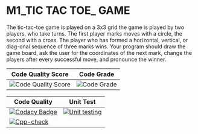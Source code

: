 


# M1_TIC TAC TOE_ GAME
The tic-tac-toe game is played on a 3x3 grid the game is played by two players, who take turns. The first player marks moves with a circle, the second with a cross. The player who has formed a horizontal, vertical, or diag-onal sequence of three marks wins. Your program should draw the game board, ask the user for the coordinates of the next mark, change the players after every successful move, and pronounce the winner.






|Code Quality Score| Code Grade |  
| ------------- | ------------- |
| ![Code Quality Score](https://www.code-inspector.com/project/27579/score/svg)| ![Code Grade](https://www.code-inspector.com/project/27579/status/svg)|



| Code Quality |    Unit Test            |
| ------------- | ------------- |
| [![Codacy Badge](https://api.codiga.io/project/29970/score/svg)](https://www.codacy.com/gh/vinay3099/STEPin_Tic-tac-toe-Game/dashboard?utm_source=github.com&amp;utm_medium=referral&amp;utm_content=vinay3099/STEPin_Tic-tac-toe-Game&amp;utm_campaign=Badge_Grade)|[![Unit testing](https://github.com/vinay3099/STEPin_Tic-tac-toe-Game/actions/workflows/unit_test.yml/badge.svg)](https://github.com/vinay3099/STEPin_Tic-tac-toe-Game/actions/workflows/unit_test.yml)|
  |[![Cpp-check](https://github.com/vinay3099/STEPin_Tic-tac-toe-Game/actions/workflows/c-cpp.yml/badge.svg)](https://github.com/vinay3099/STEPin_Tic-tac-toe-Game/actions/workflows/c-cpp.yml)|












